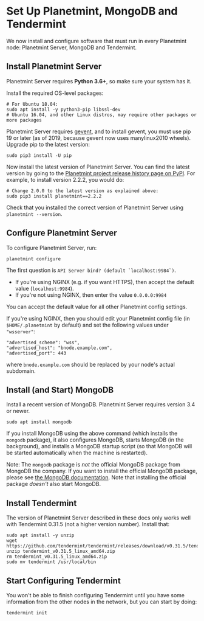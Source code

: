 <!---
Copyright © 2020 Interplanetary Database Association e.V.,
Planetmint and IPDB software contributors.
SPDX-License-Identifier: (Apache-2.0 AND CC-BY-4.0)
Code is Apache-2.0 and docs are CC-BY-4.0
--->

# Set Up Planetmint, MongoDB and Tendermint

We now install and configure software that must run
in every Planetmint node: Planetmint Server,
MongoDB and Tendermint.

## Install Planetmint Server

Planetmint Server requires **Python 3.6+**, so make sure your system has it.

Install the required OS-level packages:

```
# For Ubuntu 18.04:
sudo apt install -y python3-pip libssl-dev
# Ubuntu 16.04, and other Linux distros, may require other packages or more packages
```

Planetmint Server requires [gevent](http://www.gevent.org/), and to install gevent, you must use pip 19 or later (as of 2019, because gevent now uses manylinux2010 wheels). Upgrade pip to the latest version:

```
sudo pip3 install -U pip
```

Now install the latest version of Planetmint Server.
You can find the latest version by going
to the [Planetmint project release history page on PyPI](https://pypi.org/project/Planetmint/#history).
For example, to install version 2.2.2, you would do:

```
# Change 2.0.0 to the latest version as explained above:
sudo pip3 install planetmint==2.2.2
```

Check that you installed the correct version of Planetmint Server using `planetmint --version`.

## Configure Planetmint Server

To configure Planetmint Server, run:

```
planetmint configure
```

The first question is ``API Server bind? (default `localhost:9984`)``.

* If you're using NGINX (e.g. if you want HTTPS),
  then accept the default value (`localhost:9984`).
* If you're not using NGINX, then enter the value `0.0.0.0:9984`

You can accept the default value for all other Planetmint config settings.

If you're using NGINX, then you should edit your Planetmint config file
(in `$HOME/.planetmint` by default) and set the following values
under `"wsserver"`:

```
"advertised_scheme": "wss",
"advertised_host": "bnode.example.com",
"advertised_port": 443
```

where `bnode.example.com` should be replaced by your node's actual subdomain.

## Install (and Start) MongoDB

Install a recent version of MongoDB.
Planetmint Server requires version 3.4 or newer.

```
sudo apt install mongodb
```

If you install MongoDB using the above command (which installs the `mongodb` package),
it also configures MongoDB, starts MongoDB (in the background),
and installs a MongoDB startup script
(so that MongoDB will be started automatically when the machine is restarted).

Note: The `mongodb` package is _not_ the official MongoDB package
from MongoDB the company. If you want to install the official MongoDB package,
please see
[the MongoDB documentation](https://docs.mongodb.com/manual/installation/).
Note that installing the official package _doesn't_ also start MongoDB.

## Install Tendermint

The version of Planetmint Server described in these docs only works well
with Tendermint 0.31.5 (not a higher version number). Install that:

```
sudo apt install -y unzip
wget https://github.com/tendermint/tendermint/releases/download/v0.31.5/tendermint_v0.31.5_linux_amd64.zip
unzip tendermint_v0.31.5_linux_amd64.zip
rm tendermint_v0.31.5_linux_amd64.zip
sudo mv tendermint /usr/local/bin
```

## Start Configuring Tendermint

You won't be able to finish configuring Tendermint until you have some information
from the other nodes in the network, but you can start by doing:

```
tendermint init
```
